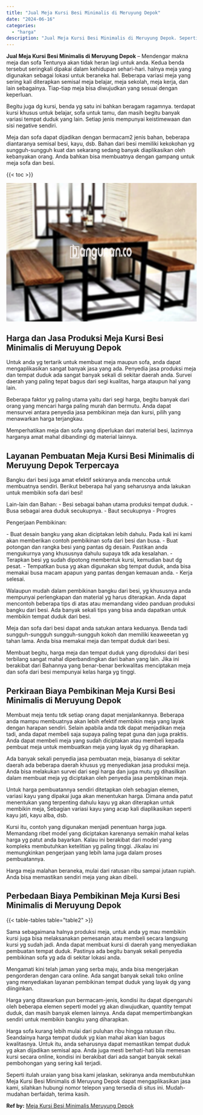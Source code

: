 ```yaml
---
title: "Jual Meja Kursi Besi Minimalis di Meruyung Depok"
date: "2024-06-16"
categories: 
  - "harga"
description: "Jual Meja Kursi Besi Minimalis di Meruyung Depok. Seperti itulah uraian yang bisa kami jelaskan, sekiranya anda membutuhkan Meja Kursi Besi Minimalis di Meru..."
---
```


**Jual Meja Kursi Besi Minimalis di Meruyung Depok** – Mendengar makna meja dan sofa Tentunya akan tidak heran lagi untuk anda. Kedua benda tersebut seringkali dipakai dalam kehidupan sehari-hari. halnya meja yang digunakan sebagai lokasi untuk beraneka hal. Beberapa variasi meja yang sering kali diterapkan semisal meja belajar, meja sekolah, meja kerja, dan lain sebagainya. Tiap-tiap meja bisa diwujudkan yang sesuai dengan keperluan.

Begitu juga dg kursi, benda yg satu ini bahkan beragam ragamnya. terdapat kursi khusus untuk belajar, sofa untuk tamu, dan masih begitu banyak variasi tempat duduk yang lain. Setiap jenis mempunyai keistimewaan dan sisi negative sendiri.

Meja dan sofa dapat dijadikan dengan bermacam2 jenis bahan, beberapa diantaranya semisal besi, kayu, dsb. Bahan dari besi memiliki kekokohan yg sungguh-sungguh kuat dan sekarang sedang banyak diaplikasikan oleh kebanyakan orang. Anda bahkan bisa membuatnya dengan gampang untuk meja sofa dan besi.

{{< toc >}}

![Jual Meja Kursi Besi Minimalis di Meruyung Depok](/images/jual-meja-besi-murah01.png)

## Harga dan Jasa Produksi Meja Kursi Besi Minimalis di Meruyung Depok

Untuk anda yg tertarik untuk membuat meja maupun sofa, anda dapat mengaplikasikan sangat banyak jasa yang ada. Penyedia jasa produksi meja dan tempat duduk ada sangat banyak sekali di sekitar daerah anda. Survei daerah yang paling tepat bagus dari segi kualitas, harga ataupun hal yang lain.

Beberapa faktor yg paling utama yaitu dari segi harga, begitu banyak dari orang yang mencari harga paling murah dan bermutu. Anda dapat mensurvei antara penyedia jasa pembikinan meja dan kursi, pilih yang menawarkan harga terjangkau.

Memperhatikan meja dan sofa yang diperlukan dari material besi, lazimnya harganya amat mahal dibandingi dg material lainnya.

## Layanan Pembuatan Meja Kursi Besi Minimalis di Meruyung Depok Terpercaya

Bangku dari besi juga amat efektif sekiranya anda mencoba untuk membuatnya sendiri. Berikut beberapa hal yang seharusnya anda lakukan untuk membikin sofa dari besi!

Lain-lain dan Bahan: - Besi sebagai bahan utama produksi tempat duduk. - Busa sebagai area duduk secukupnya. - Baut secukupnya - Progres

Pengerjaan Pembikinan:

\- Buat desain bangku yang akan diciptakan lebih dahulu. Pada kali ini kami akan memberikan contoh pembikinan sofa dari besi dan busa. - Buat potongan dan rangka besi yang pantas dg desain. Pastikan anda mengukurnya yang khususnya dahulu supaya tdk ada kesalahan. - Terapkan besi yg sudah dipotong membentuk kursi, kemudian baut dg pesat. - Tempatkan busa yg akan digunakan sbg tempat duduk, anda bisa memakai busa macam apapun yang pantas dengan kemauan anda. - Kerja selesai.

Walaupun mudah dalam pembikinan bangku dari besi, yg khususnya anda mempunyai perlengkapan dan material yg harus diterapkan. Anda dapat mencontoh beberapa tips di atas atau memandang video panduan produksi bangku dari besi. Ada banyak sekali tips yang bisa anda dapatkan untuk membikin tempat duduk dari besi.

Meja dan sofa dari besi dapat anda satukan antara keduanya. Benda tadi sungguh-sungguh sungguh-sungguh kokoh dan memiliki keaweeetan yg tahan lama. Anda bisa memakai meja dan tempat duduk dari besi.

Membuat begitu, harga meja dan tempat duduk yang diproduksi dari besi terbilang sangat mahal diperbandingkan dari bahan yang lain. Jika ini berakibat dari Bahannya yang benar-benar berkwalitas menciptakan meja dan sofa dari besi mempunyai kelas harga yg tinggi.

## Perkiraan Biaya Pembikinan Meja Kursi Besi Minimalis di Meruyung Depok

Membuat meja tentu tdk setiap orang dapat menjalankannya. Beberapa anda mampu membuatnya akan lebih efektif membikin meja yang layak dengan harapan sendiri. Selain apabila anda tdk dapat menjadikan meja tadi, anda dapat membeli saja supaya paling tepat guna dan juga praktis. Anda dapat membeli meja yang sudah diciptakan atau membeli kepada pembuat meja untuk membuatkan meja yang layak dg yg diharapkan.

Ada banyak sekali penyedia jasa pembuatan meja, biasanya di sekitar daerah ada beberapa daerah khusus yg menyediakan jasa produksi meja. Anda bisa melakukan survei dari segi harga dan juga mutu yg dihasilkan dalam membuat meja yg diciptakan oleh penyedia jasa pembikinan meja.

Untuk harga pembuatannya sendiri ditetapkan oleh sebagian elemen, variasi kayu yang dipakai juga akan menentukan harga. Dimana anda patut menentukan yang terpenting dahulu kayu yg akan diterapkan untuk membikin meja, Sebagian variasi kayu yang acap kali diaplikasikan seperti kayu jati, kayu alba, dsb.

Kursi itu, contoh yang digunakan menjadi penentuan harga juga. Memandang ribet model yang diciptakan karenanya semakin mahal kelas harga yg patut anda bayarkan. Kalau ini berakibat dari model yang kompleks membutuhkan ketelitian yg paling tinggi. Jikalau ini memungkinkan pengerjaan yang lebih lama juga dalam proses pembuatannya.

Harga meja malahan beraneka, mulai dari ratusan ribu sampai jutaan rupiah. Anda bisa memastikan sendiri meja yang akan dibeli.

## Perbedaan Biaya Pembikinan Meja Kursi Besi Minimalis di Meruyung Depok

{{< table-tables table="table2" >}}

Sama sebagaimana halnya produksi meja, untuk anda yg mau membikin kursi juga bisa melaksanakan pemesanan atau membeli secara langsung kursi yg sudah jadi. Anda dapat membuat kursi di daerah yang menyediakan pembuatan tempat duduk. Pastinya ada begitu banyak sekali penyedia pembikinan sofa yg ada di sekitar lokasi anda.

Mengamati kini telah jaman yang serba maju, anda bisa mengerjakan pengorderan dengan cara online. Ada sangat banyak sekali toko online yang menyediakan layanan pembikinan tempat duduk yang layak dg yang diinginkan.

Harga yang ditawarkan pun bermacam-jenis, kondisi itu dapat dipengaruhi oleh beberapa elemen seperti model yg akan diwujudkan, quantity tempat duduk, dan masih banyak elemen lainnya. Anda dapat mempertimbangkan sendiri untuk membikin bangku yang diharapkan.

Harga sofa kurang lebih mulai dari puluhan ribu hingga ratusan ribu. Seandainya harga tempat duduk yg kian mahal akan kian bagus kwalitasnya. Untuk itu, anda seharusnya dapat memastikan tempat duduk yg akan dijadikan semisal apa. Anda juga mesti berhati-hati bila memesan kursi secara online, kondisi ini berakibat dari ada sangat banyak sekali pembohongan yang sering kali terjadi.

Seperti itulah uraian yang bisa kami jelaskan, sekiranya anda membutuhkan Meja Kursi Besi Minimalis di Meruyung Depok dapat mengaplikasikan jasa kami, silahkan hubungi nomor telepon yang tersedia di situs ini. Mudah-mudahan berfaidah, terima kasih.

**Ref by:** [Meja Kursi Besi Minimalis Meruyung Depok](https://id.wikipedia.org/wiki/Meja)
